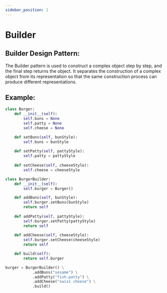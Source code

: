 ```yaml
---
sidebar_position: 1
---
```


# Builder

## **Builder Design Pattern**:
 The Builder pattern is used to construct a complex object step by step, and the final step returns the object. It separates the construction of a complex object from its representation so that the same construction process can produce different representations.

## **Example:**

```python
class Burger:
    def __init__(self):
        self.buns = None
        self.patty = None
        self.cheese = None

    def setBuns(self, bunStyle):
        self.buns = bunStyle
    
    def setPatty(self, pattyStyle):
        self.patty = pattyStyle
    
    def setCheese(self, cheeseStyle):
        self.cheese = cheeseStyle

class BurgerBuilder:
    def __init__(self):
        self.burger = Burger()

    def addBuns(self, bunStyle):
        self.burger.setBuns(bunStyle)
        return self
    
    def addPatty(self, pattyStyle):
        self.burger.setPatty(pattyStyle)
        return self
    
    def addCheese(self, cheeseStyle):
        self.burger.setCheese(cheeseStyle)
        return self  

    def build(self):
        return self.burger

burger = BurgerBuilder() \
            .addBuns("sesame") \
            .addPatty("fish-patty") \
            .addCheese("swiss cheese") \
            .build()

```


